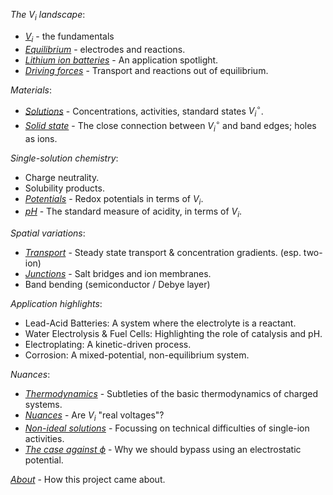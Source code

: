 
*The $V_i$ landscape*:

- [$V_i$](/esbd/v_i/) - the fundamentals
- [_Equilibrium_](/esbd/equilibrium/) - electrodes and reactions.
- [_Lithium ion batteries_](/esbd/lib/) - An application spotlight.
- [_Driving forces_](/esbd/drive/) - Transport and reactions out of equilibrium.

*Materials*:

- [_Solutions_](/esbd/solutions/) - Concentrations, activities, standard states $V^\circ_i$.
- [_Solid state_](/esbd/solidstate/) - The close connection between $V^\circ_i$ and band edges; holes as ions.

*Single-solution chemistry*:
- Charge neutrality.
- Solubility products.
- [_Potentials_](/esbd/potentials/) - Redox potentials in terms of $V_i$.
- [_pH_](/esbd/ph/) - The standard measure of acidity, in terms of $V_i$.

*Spatial variations*:
- [_Transport_](/esbd/transport2/) - Steady state transport & concentration gradients. (esp. two-ion)
- [_Junctions_](/esbd/junctions/) - Salt bridges and ion membranes.
- Band bending (semiconductor / Debye layer)

*Application highlights*:
- Lead-Acid Batteries: A system where the electrolyte is a reactant.
- Water Electrolysis & Fuel Cells: Highlighting the role of catalysis and pH.
- Electroplating: A kinetic-driven process.
- Corrosion: A mixed-potential, non-equilibrium system.

*Nuances*:

- [_Thermodynamics_](/esbd/thermodynamics) - Subtleties of the basic thermodynamics of charged systems.
- [_Nuances_](/esbd/nuances/) - Are $V_i$ "real voltages"?
- [_Non-ideal solutions_](/esbd/nonideal) - Focussing on technical difficulties of single-ion activities.
- [_The case against $\phi$_](/esbd/phi/) - Why we should bypass using an electrostatic potential.

[_About_](/esbd/about/) - How this project came about.
